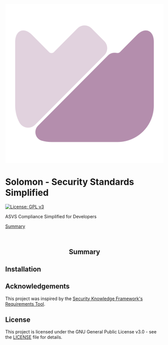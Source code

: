 <div aling="center">

<img src="res/solomon.svg" />

# Solomon - Security Standards Simplified

[![License: GPL v3](https://img.shields.io/badge/License-GPLv3-blue.svg)](https://www.gnu.org/licenses/gpl-3.0)

ASVS Compliance Simplified for Developers

[Summary](#summary)

</div>

<br/>

<div align="center">

## Summary

</div>

## Installation

## Acknowledgements

This project was inspired by the [Security Knowledge Framework's Requirements Tool](https://github.com/Security-Knowledge-Framework/SKF-requirements-tool).

## License

This project is licensed under the GNU General Public License v3.0 - see the [LICENSE](https://www.gnu.org/licenses/gpl-3.0.en.html) file for details.


